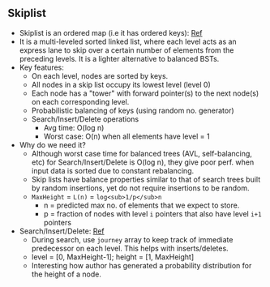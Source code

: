 ## Skiplist
- Skiplist is an ordered map (i.e it has ordered keys): [Ref](ttps://pkg.go.dev/github.com/huandu/skiplist#section-readme)
- It is a multi-leveled sorted linked list, where each level acts as an express lane to skip over a certain number of elements from the preceding levels. It is a lighter alternative to balanced BSTs.
- Key features:
  - On each level, nodes are sorted by keys.
  - All nodes in a skip list occupy its lowest level (level 0)
  - Each node has a "tower" with forward pointer(s) to the next node(s) on each corresponding level.
  - Probabilistic balancing of keys (using random no. generator)
  - Search/Insert/Delete operations 
    - Avg time: O(log n)
    - Worst case: O(n) when all elements have level = 1
- Why do we need it?
    - Although worst case time for balanced trees (AVL, self-balancing, etc) for Search/Insert/Delete is O(log n), they give poor perf. when input data is sorted due to constant rebalancing.
    - Skip lists have balance properties similar to that of search trees built by random insertions, yet do not require insertions to be random.
    - `MaxHeight` = `L(n)` = `log<sub>1/p</sub>n`
      - n = predicted max no. of elements that we expect to store.
      - p = fraction of nodes with level `i` pointers that also have level `i+1` pointers
- Search/Insert/Delete: [Ref](https://www.cloudcentric.dev/implementing-a-skip-list-in-go/)
  - During search, use `journey` array to keep track of immediate predecessor on each level. This helps with inserts/deletes. 
  - level = [0, MaxHeight-1]; height = [1, MaxHeight]
  - Interesting how author has generated a probability distribution for the height of a node.